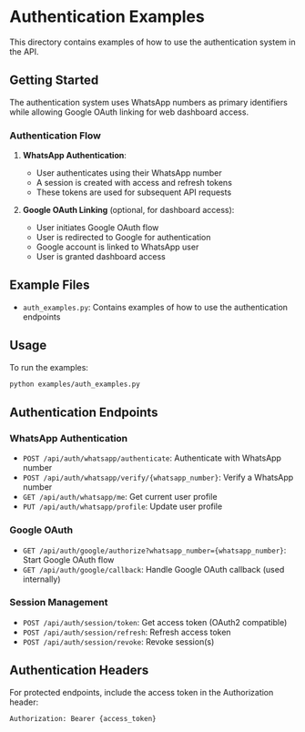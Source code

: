 # Authentication Examples

This directory contains examples of how to use the authentication system in the API.

## Getting Started

The authentication system uses WhatsApp numbers as primary identifiers while allowing Google OAuth linking for web dashboard access.

### Authentication Flow

1. **WhatsApp Authentication**:
   - User authenticates using their WhatsApp number
   - A session is created with access and refresh tokens
   - These tokens are used for subsequent API requests

2. **Google OAuth Linking** (optional, for dashboard access):
   - User initiates Google OAuth flow
   - User is redirected to Google for authentication
   - Google account is linked to WhatsApp user
   - User is granted dashboard access

## Example Files

- `auth_examples.py`: Contains examples of how to use the authentication endpoints

## Usage

To run the examples:

```bash
python examples/auth_examples.py
```

## Authentication Endpoints

### WhatsApp Authentication

- `POST /api/auth/whatsapp/authenticate`: Authenticate with WhatsApp number
- `POST /api/auth/whatsapp/verify/{whatsapp_number}`: Verify a WhatsApp number
- `GET /api/auth/whatsapp/me`: Get current user profile
- `PUT /api/auth/whatsapp/profile`: Update user profile

### Google OAuth

- `GET /api/auth/google/authorize?whatsapp_number={whatsapp_number}`: Start Google OAuth flow
- `GET /api/auth/google/callback`: Handle Google OAuth callback (used internally)

### Session Management

- `POST /api/auth/session/token`: Get access token (OAuth2 compatible)
- `POST /api/auth/session/refresh`: Refresh access token
- `POST /api/auth/session/revoke`: Revoke session(s)

## Authentication Headers

For protected endpoints, include the access token in the Authorization header:

```
Authorization: Bearer {access_token}
```
